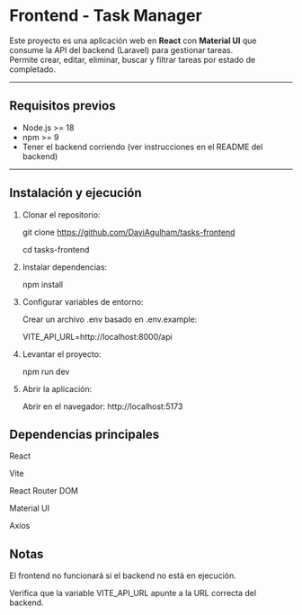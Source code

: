 # Frontend - Task Manager

Este proyecto es una aplicación web en **React** con **Material UI** que consume la API del backend (Laravel) para gestionar tareas.  
Permite crear, editar, eliminar, buscar y filtrar tareas por estado de completado.

---

## **Requisitos previos**

- Node.js >= 18
- npm >= 9
- Tener el backend corriendo (ver instrucciones en el README del backend)

---

## **Instalación y ejecución**

1. Clonar el repositorio:

   git clone https://github.com/DaviAgulham/tasks-frontend
   
   cd tasks-frontend

3. Instalar dependencias:

    npm install

4. Configurar variables de entorno:

    Crear un archivo .env basado en .env.example:

    VITE_API_URL=http://localhost:8000/api

5. Levantar el proyecto:

    npm run dev


6. Abrir la aplicación:

    Abrir en el navegador: http://localhost:5173


## **Dependencias principales**

React

Vite

React Router DOM

Material UI

Axios

## **Notas**

El frontend no funcionará si el backend no está en ejecución.

Verifica que la variable VITE_API_URL apunte a la URL correcta del backend.
